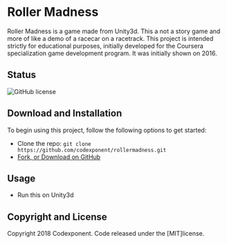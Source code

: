 # Roller Madness

Roller Madness is a game made from Unity3d. This a not a story game and more of like a demo of a racecar on a racetrack. This project is intended strictly for educational purposes, initially developed for the Coursera specialization game development program. It was initially shown on 2016. 

## Status

![GitHub license](https://img.shields.io/badge/license-MIT-blue.svg)

## Download and Installation

To begin using this project, follow the following options to get started:
* Clone the repo: `git clone https://github.com/codexponent/rollermadness.git`
* [Fork, or Download on GitHub](https://github.com/codexponent/rollermadness)

## Usage

- Run this on Unity3d

## Copyright and License

Copyright 2018 Codexponent. Code released under the [MIT]license.

